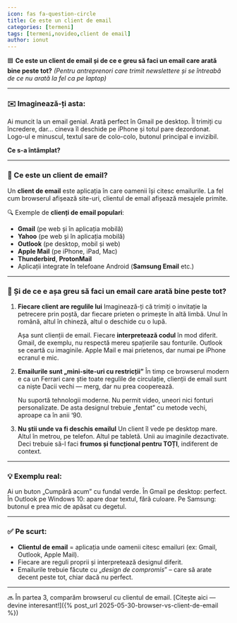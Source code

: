 ```yaml
---
icon: fas fa-question-circle
title: Ce este un client de email
categories: [termeni]
tags: [termeni,novideo,client de email]
author: ionut
---
```


🟦 **Ce este un client de email și de ce e greu să faci un email care arată bine peste tot?**
*(Pentru antreprenori care trimit newslettere și se întreabă de ce nu arată la fel ca pe laptop)*

---

### ✉️ Imaginează-ți asta:

Ai muncit la un email genial. Arată perfect în Gmail pe desktop. Îl trimiți cu încredere, dar... cineva îl deschide pe iPhone și totul pare dezordonat. Logo-ul e minuscul, textul sare de colo-colo, butonul principal e invizibil.

**Ce s-a întâmplat?**

---

### 📌 Ce este un client de email?

Un **client de email** este aplicația în care oamenii își citesc emailurile. La fel cum browserul afișează site-uri, clientul de email afișează mesajele primite.

🔍 Exemple de **clienți de email populari**:

* **Gmail** (pe web și în aplicația mobilă)
* **Yahoo** (pe web și în aplicația mobilă)
* **Outlook** (pe desktop, mobil și web)
* **Apple Mail** (pe iPhone, iPad, Mac)
* **Thunderbird**, **ProtonMail**
* Aplicații integrate în telefoane Android (**Samsung Email** etc.)

---

### 🧠 Și de ce e așa greu să faci un email care arată bine peste tot?

1. **Fiecare client are regulile lui**
   Imaginează-ți că trimiți o invitație la petrecere prin poștă, dar fiecare prieten o primește în altă limbă. Unul în română, altul în chineză, altul o deschide cu o lupă.

   Așa sunt clienții de email. Fiecare **interpretează codul** în mod diferit. Gmail, de exemplu, nu respectă mereu spațierile sau fonturile. Outlook se ceartă cu imaginile. Apple Mail e mai prietenos, dar numai pe iPhone ecranul e mic.

2. **Emailurile sunt „mini-site-uri cu restricții”**
   În timp ce browserul modern e ca un Ferrari care știe toate regulile de circulație, clienții de email sunt ca niște Dacii vechi — merg, dar nu prea cooperează.

   Nu suportă tehnologii moderne. Nu permit video, uneori nici fonturi personalizate. De asta designul trebuie „fentat” cu metode vechi, aproape ca în anii ‘90.

3. **Nu știi unde va fi deschis emailul**
   Un client îl vede pe desktop mare. Altul în metrou, pe telefon. Altul pe tabletă. Unii au imaginile dezactivate. Deci trebuie să-l faci **frumos și funcțional pentru TOȚI**, indiferent de context.

---

### 💡 Exemplu real:

Ai un buton „Cumpără acum” cu fundal verde. În Gmail pe desktop: perfect. În Outlook pe Windows 10: apare doar textul, fără culoare. Pe Samsung: butonul e prea mic de apăsat cu degetul.

---

### ✅ Pe scurt:

* **Clientul de email** = aplicația unde oamenii citesc emailuri (ex: Gmail, Outlook, Apple Mail).
* Fiecare are reguli proprii și interpretează designul diferit.
* Emailurile trebuie făcute cu „*design de compromis*” – care să arate decent peste tot, chiar dacă nu perfect.

---

🔜 În partea 3, comparăm browserul cu clientul de email. [Citește aici — devine interesant!]({% post_url 2025-05-30-browser-vs-client-de-email %})
